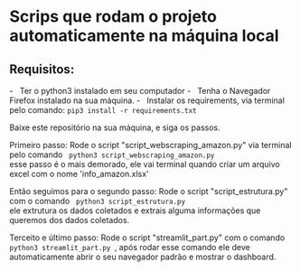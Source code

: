  <h1> Scrips que rodam o projeto automaticamente na máquina local </h1>

<h2> Requisitos: </h2>
 - &nbsp;  Ter o python3 instalado em seu computador
 - &nbsp;  Tenha o Navegador Firefox instalado na sua máquina.
 - &nbsp;  Instalar os requirements, via terminal pelo comando: <code>pip3 install -r requirements.txt </code>

Baixe este repositório na sua máquina, e siga os passos.

Primeiro passo: 
 Rode o script "script_webscraping_amazon.py" via terminal pelo comando <code> python3 script_webscraping_amazon.py </code>
esse passo é o mais demorado, ele vai terminal quando criar um arquivo excel com o nome 'info_amazon.xlsx'
 
Então seguimos para o segundo passo:
 Rode o script "script_estrutura.py" com o comando <code> python3 script_estrutura.py </code> ele extrutura os dados coletados e extrais alguma informações que queremos dos dados coletados.
 
Terceito e último passo:
 Rode o script "streamlit_part.py" com o comando <code> python3 streamlit_part.py </code>, após rodar esse comando ele deve automaticamente abrir o seu navegador
padrão e mostrar o dashboard.
